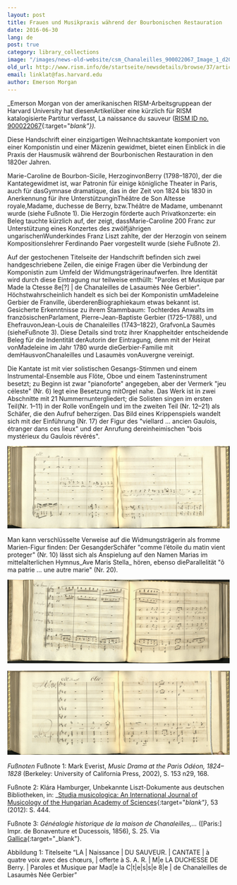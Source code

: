 ```yaml
---
layout: post
title: Frauen und Musikpraxis während der Bourbonischen Restauration
date: 2016-06-30
lang: de
post: true
category: library_collections
image: "/images/news-old-website/csm_Chanaleilles_900022067_Image_1_d20c00d7ff.jpg"
old_url: http://www.rism.info/de/startseite/newsdetails/browse/37/article/64/women-and-music-making-during-the-bourbon-restoration.html
email: linklat@fas.harvard.edu
author: Emerson Morgan
---
```


_Emerson Morgan von der amerikanischen RISM-Arbeitsgruppean der Harvard University hat diesenArtikelüber eine kürzlich für RISM katalogisierte Partitur verfasst, La naissance du sauveur ([RISM ID no. 900022067](https://opac.rism.info/search?id=900022067){:target="_blank"})._

Diese Handschrift einer einzigartigen Weihnachtskantate komponiert von einer Komponistin und einer Mäzenin gewidmet, bietet einen Einblick in die Praxis der Hausmusik während der Bourbonischen Restauration in den 1820er Jahren.

Marie-Caroline de Bourbon-Sicile, HerzoginvonBerry (1798–1870), der die Kantategewidmet ist, war Patronin für einige königliche Theater in Paris, auch für dasGymnase dramatique, das in der Zeit von 1824 bis 1830 in Anerkennung für ihre UnterstützunginThéâtre de Son Altesse royale,Madame, duchesse de Berry, bzw.Théâtre de Madame, umbenannt wurde (siehe Fußnote 1). Die Herzogin förderte auch Privatkonzerte: ein Beleg tauchte kürzlich auf, der zeigt, dassMarie-Caroline 200 Franc zur Unterstützung eines Konzertes des zwölfjährigen ungarischenWunderkindes Franz Liszt zahlte, der der Herzogin von seinem Kompositionslehrer Ferdinando Paer vorgestellt wurde (siehe Fußnote 2).

Auf der gestochenen Titelseite der Handschrift befinden sich zwei handgeschriebene Zeilen, die einige Fragen über die Verbindung der Komponistin zum Umfeld der Widmungsträgerinaufwerfen. Ihre Identität wird durch diese Eintragung nur teilweise enthüllt: "Paroles et Musique par Made la Ctesse 8e[?] | de Chanaleilles de Lasaumès Née Gerbier". Höchstwahrscheinlich handelt es sich bei der Komponistin umMadeleine Gerbier de Franville, überderenBiographiekaum etwas bekannt ist. Gesicherte Erkenntnisse zu ihrem Stammbaum: Tochterdes Anwalts im französischenParlament, Pierre-Jean-Baptiste Gerbier (1725–1788), und EhefrauvonJean-Louis de Chanaleilles (1743–1822), GrafvonLa Saumès (sieheFußnote 3). Diese Details sind trotz ihrer Knappheitder entscheidende Beleg für die Indentität derAutorin der Eintragung, denn mit der Heirat vonMadeleine im Jahr 1780 wurde dieGerbier-Familie mit demHausvonChanaleilles und Lasaumès vonAuvergne vereinigt.

Die Kantate ist mit vier solistischen Gesangs-Stimmen und einem Instrumental-Ensemble aus Flöte, Oboe und einem Tasteninstrument besetzt; zu Beginn ist zwar "pianoforte" angegeben, aber der Vermerk "jeu céleste" (Nr. 6) legt eine Besetzung mitOrgel nahe. Das Werk ist in zwei Abschnitte mit 21 Nummernuntergliedert; die Solisten singen im ersten Teil(Nr. 1–11) in der Rolle vonEngeln und im the zweiten Teil (Nr. 12–21) als Schäfer, die den Aufruf beherzigen. Das Bild eines Krippenspiels wandelt sich mit der Einführung (Nr. 17) der Figur des "viellard … ancien Gaulois, étranger dans ces lieux" und der Anrufung dereinheimischen "bois mystérieux du Gaulois révérés".

![All.|o | Le 2|e Berger | c’est un ancient Gaulois. étranger dans ces lieux il regretta longtemps ses amours et ses Dieux](/resources-old-website/news/Chanaleilles_900022067_Image_2.jpg)


Man kann verschlüsselte Verweise auf die Widmungsträgerin als fromme Marien-Figur finden: Der GesangderSchäfer "comme l’étoile du matin vient proteger" (Nr. 10) lässt sich als Anspielung auf den Namen Marias im mittelalterlichen Hymnus_Ave Maris Stella_ hören, ebenso dieParallelität "ô ma patrie … une autre marie" (Nr. 20).

![N.|o 10 Hymne Trio | Andante | Le Séraphin | Le 2.|e Ange | Le 1.|er Ange | a la vierge marie offrons un | hymn glorieux](/resources-old-website/news/Chanaleilles_900022067_Image_3.jpg)


![N.o 20 | All.|o Maest.|o | Air | ô ma belle patrie après tant de mal | heurs](/resources-old-website/news/Chanaleilles_900022067_Image_4.jpg)


_Fußnoten_
Fußnote 1: Mark Everist, _Music Drama at the Paris Odéon, 1824–1828_ (Berkeley: University of California Press, 2002), S. 153 n29, 168.

Fußnote 2: Klára Hamburger, Unbekannte Liszt-Dokumente aus deutschen Bibliotheken, in: _[Studia musicologica: An International Journal of Musicology of the Hungarian Academy of Sciences](http://dx.doi.org/10.1556/SMus.53.2012.4.1){:target="_blank"}_, 53 (2012): S. 444.

Fußnote 3: _Généalogie historique de la maison de Chanaleilles,…_ ([Paris:] Impr. de Bonaventure et Ducessois, 1856), S. 25. Via [Gallica](http://gallica.bnf.fr/ark:/12148/bpt6k5543453r/f32.image){:target="_blank"}.


Abbildung 1: Titelseite “LA | Naissance | DU SAUVEUR. | CANTATE | à quatre voix avec des chœurs, | offerte à S. A. R. | M|e LA DUCHESSE DE Berry. | Paroles et Musique par Mad|e la C|t|e|s|s|e 8|e | de Chanaleilles de Lasaumès Née Gerbier”